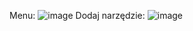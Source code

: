 Menu:
![image](https://github.com/user-attachments/assets/cd9692e4-e7d3-4c32-acdb-ddd18e4ea6cb)
Dodaj narzędzie:
![image](https://github.com/user-attachments/assets/36a44659-054a-4939-a48b-3952a4be4471)

